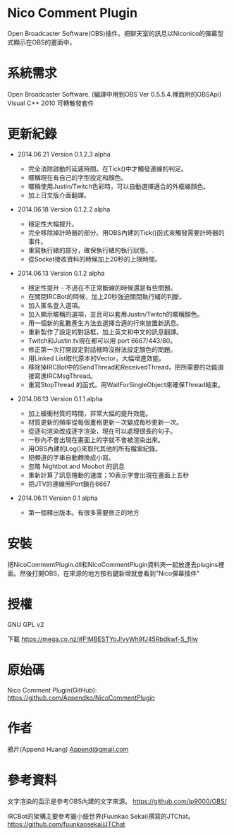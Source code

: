 ﻿Nico Comment Plugin
===========
Open Broadcaster Software(OBS)插件。把聊天室的訊息以Niconico的彈幕型式顯示在OBS的畫面中。

系統需求
===========
Open Broadcaster Software. (編譯中用到OBS Ver 0.5.5.4.裡面附的OBSApi)
Visual C++ 2010 可轉散發套件 

更新紀錄
===========
 - 2014.06.21 Version 0.1.2.3 alpha
   - 完全消除啟動的延遲時間。在Tick()中才觸發連線的判定。
   - 暱稱現在有自己的字型設定和顏色。
   - 暱稱使用Justin/Twitch色彩時，可以自動選擇適合的外框線顏色。
   - 加上日文版介面翻譯。
 
 - 2014.06.18 Version 0.1.2.2 alpha
   - 穩定性大幅提升。
   - 完全移除掉計時器的部分。用OBS內建的Tick()函式來觸發需要計時器的事件。
   - 重寫執行緒的部分，確保執行緒的執行狀態。.
   - 從Socket接收資料的時候加上20秒的上限時間。
 
 - 2014.06.13 Version 0.1.2 alpha
   - 穩定性提升 - 不過在不正常斷線的時候還是有些問題。
   - 在關閉IRCBot的時候，加上20秒強迫關閉執行緒的判斷。
   - 加入匿名登入選項。
   - 加入顯示暱稱的選項，並且可以套用Justin/Twitch的暱稱顏色。
   - 用一個新的亂數產生方法去選擇合適的行來放置新訊息。
   - 重新製作了設定的對話框，加上英文和中文的訊息翻譯。
   - Twitch和Justin.tv現在都可以用 port 6667/443/80。
   - 修正第一次打開設定對話框時沒辦法設定顏色的問題。
   - 用Linked List取代原本的Vector，大幅增進效能。
   - 移除掉IRCBot中的SendThread和ReceivedThread，把所需要的功能直接寫進IRCMsgThread。
   - 重寫StopThread 的函式。用WaitForSingleObject來確保Thread結束。

 - 2014.06.13 Version 0.1.1 alpha
   - 加上緩衝材質的時間，非常大幅的提升效能。
   - 材質更新的頻率從每個畫格更新一次變成每秒更新一次。
   - 從逐句渲染改成逐字渲染，現在可以處理很長的句子。
   - 一秒內不會出現在畫面上的字就不會被渲染出來。
   - 用OBS內建的Log()來取代其他的所有檔案紀錄。
   - 把頻道的字串自動轉換成小寫。
   - 忽略 Nightbot and Moobot 的訊息
   - 重新計算了訊息捲動的速度；10表示字會出現在畫面上五秒
   - 把JTV的連線用Port鎖在6667
   
 - 2014.06.11 Version 0.1 alpha
   - 第一個釋出版本。有很多需要修正的地方
   
安裝
========
把NicoCommentPlugin.dll和NicoCommentPlugin資料夾一起放進去plugins裡面。然後打開OBS，在來源的地方按右鍵新增就會看到"Nico彈幕插件"

授權
========
GNU GPL v2

下載
https://mega.co.nz/#F!MBESTYoJ!vyWh9fJ45Rbdkwf-S_fIIw

原始碼
==========
Nico Comment Plugin(GitHub):
https://github.com/Appendko/NicoCommentPlugin

作者
==========
鴉片(Append Huang)
Append@gmail.com

參考資料
==========
文字渲染的函示是參考OBS內建的文字來源。
https://github.com/jp9000/OBS/

IRCBot的架構主要參考雖小臉世界(Fuunkao Sekai)撰寫的JTChat。
https://github.com/fuunkaosekai/JTChat



